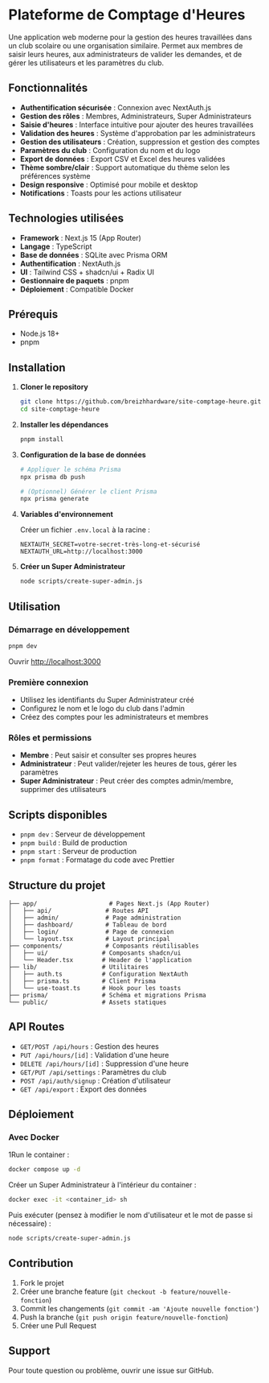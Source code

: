 # Plateforme de Comptage d'Heures

Une application web moderne pour la gestion des heures travaillées dans un club scolaire ou une organisation similaire. Permet aux membres de saisir leurs heures, aux administrateurs de valider les demandes, et de gérer les utilisateurs et les paramètres du club.

## Fonctionnalités

- **Authentification sécurisée** : Connexion avec NextAuth.js
- **Gestion des rôles** : Membres, Administrateurs, Super Administrateurs
- **Saisie d'heures** : Interface intuitive pour ajouter des heures travaillées
- **Validation des heures** : Système d'approbation par les administrateurs
- **Gestion des utilisateurs** : Création, suppression et gestion des comptes
- **Paramètres du club** : Configuration du nom et du logo
- **Export de données** : Export CSV et Excel des heures validées
- **Thème sombre/clair** : Support automatique du thème selon les préférences système
- **Design responsive** : Optimisé pour mobile et desktop
- **Notifications** : Toasts pour les actions utilisateur

## Technologies utilisées

- **Framework** : Next.js 15 (App Router)
- **Langage** : TypeScript
- **Base de données** : SQLite avec Prisma ORM
- **Authentification** : NextAuth.js
- **UI** : Tailwind CSS + shadcn/ui + Radix UI
- **Gestionnaire de paquets** : pnpm
- **Déploiement** : Compatible Docker

## Prérequis

- Node.js 18+
- pnpm

## Installation

1. **Cloner le repository**

   ```bash
   git clone https://github.com/breizhhardware/site-comptage-heure.git
   cd site-comptage-heure
   ```

2. **Installer les dépendances**

   ```bash
   pnpm install
   ```

3. **Configuration de la base de données**

   ```bash
   # Appliquer le schéma Prisma
   npx prisma db push

   # (Optionnel) Générer le client Prisma
   npx prisma generate
   ```

4. **Variables d'environnement**

   Créer un fichier `.env.local` à la racine :

   ```env
   NEXTAUTH_SECRET=votre-secret-très-long-et-sécurisé
   NEXTAUTH_URL=http://localhost:3000
   ```

5. **Créer un Super Administrateur**
   ```bash
   node scripts/create-super-admin.js
   ```

## Utilisation

### Démarrage en développement

```bash
pnpm dev
```

Ouvrir [http://localhost:3000](http://localhost:3000)

### Première connexion

- Utilisez les identifiants du Super Administrateur créé
- Configurez le nom et le logo du club dans l'admin
- Créez des comptes pour les administrateurs et membres

### Rôles et permissions

- **Membre** : Peut saisir et consulter ses propres heures
- **Administrateur** : Peut valider/rejeter les heures de tous, gérer les paramètres
- **Super Administrateur** : Peut créer des comptes admin/membre, supprimer des utilisateurs

## Scripts disponibles

- `pnpm dev` : Serveur de développement
- `pnpm build` : Build de production
- `pnpm start` : Serveur de production
- `pnpm format` : Formatage du code avec Prettier

## Structure du projet

```
├── app/                    # Pages Next.js (App Router)
│   ├── api/               # Routes API
│   ├── admin/             # Page administration
│   ├── dashboard/         # Tableau de bord
│   ├── login/             # Page de connexion
│   └── layout.tsx         # Layout principal
├── components/            # Composants réutilisables
│   ├── ui/               # Composants shadcn/ui
│   └── Header.tsx        # Header de l'application
├── lib/                  # Utilitaires
│   ├── auth.ts           # Configuration NextAuth
│   ├── prisma.ts         # Client Prisma
│   └── use-toast.ts      # Hook pour les toasts
├── prisma/               # Schéma et migrations Prisma
└── public/               # Assets statiques
```

## API Routes

- `GET/POST /api/hours` : Gestion des heures
- `PUT /api/hours/[id]` : Validation d'une heure
- `DELETE /api/hours/[id]` : Suppression d'une heure
- `GET/PUT /api/settings` : Paramètres du club
- `POST /api/auth/signup` : Création d'utilisateur
- `GET /api/export` : Export des données

## Déploiement

### Avec Docker

1Run le container :

```bash
docker compose up -d
```

Créer un Super Administrateur à l'intérieur du container :

```bash
docker exec -it <container_id> sh
```

Puis exécuter (pensez à modifier le nom d'utilisateur et le mot de passe si nécessaire) :

```bash
node scripts/create-super-admin.js
```

## Contribution

1. Fork le projet
2. Créer une branche feature (`git checkout -b feature/nouvelle-fonction`)
3. Commit les changements (`git commit -am 'Ajoute nouvelle fonction'`)
4. Push la branche (`git push origin feature/nouvelle-fonction`)
5. Créer une Pull Request

## Support

Pour toute question ou problème, ouvrir une issue sur GitHub.
